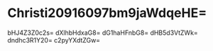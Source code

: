 # Christi20916097bm9jaWdqeHE=
bHJ4Z3Z0c2s=
dXlhbHdxaG8=
dG1haHFnbG8=
dHB5d3VtZWk=
dndhc3R1Y20=
c2pyYXdtZGw=
